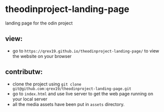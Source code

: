 # theodinproject-landing-page
landing page for the odin project

## view:
  - go to `https://qrex19.github.io/theodinproject-landing-page/` to view the website on your browser

## contributw:
  - clone the project using `git clone git@github.com:qrex19/theodinproject-landing-page.git`
  - go to `index.html` and use live server to get the web page running on your local server
  - all the media assets have been put in `assets` directory.
